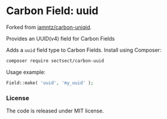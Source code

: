 # Carbon Field: uuid

Forked from [iamntz/carbon-uniqid](https://github.com/iamntz/carbon-uniqid).

Provides an UUID(v4) field for Carbon Fields

Adds a `uuid` field type to Carbon Fields. Install using Composer:

```bash
composer require sectsect/carbon-uuid
```

Usage example:

```php
Field::make( 'uuid', 'my_uuid' );
```

### License
The code is released under MIT license.
